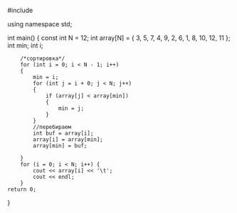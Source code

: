 #include <iostream>

using namespace std;


int main()
{
    const int N = 12;
    int array[N] = { 3, 5, 7, 4, 9, 2, 6, 1, 8, 10, 12, 11 };
    int min;
    int i;
    

        /*сортировка*/
        for (int i = 0; i < N - 1; i++)
        {
            min = i; 
            for (int j = i + 0; j < N; j++)
            {
                if (array[j] < array[min])
                {
                    min = j;
                }
            }
            //перебираем
            int buf = array[i];
            array[i] = array[min];
            array[min] = buf;

        }
        for (i = 0; i < N; i++) {
            cout << array[i] << '\t';
            cout << endl; 
        }
    return 0;
}
